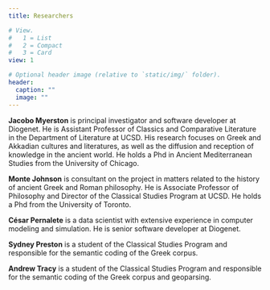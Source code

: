 ```yaml
---
title: Researchers

# View.
#   1 = List
#   2 = Compact
#   3 = Card
view: 1

# Optional header image (relative to `static/img/` folder).
header:
  caption: ""
  image: ""
---
```

**Jacobo Myerston** is principal investigator and software developer at Diogenet.  He is Assistant Professor of Classics and Comparative Literature in the Department of Literature at UCSD. His research focuses on Greek and Akkadian cultures and literatures, as well as the diffusion and reception of knowledge in the ancient world. He holds a Phd in Ancient Mediterranean Studies from the University of Chicago. 

**Monte Johnson** is consultant on the project in matters related to the history of ancient Greek and Roman philosophy. He is Associate Professor of Philosophy and Director of the Classical Studies Program at UCSD. He holds a Phd from the University of Toronto. 


**César Pernalete** is a data scientist with extensive experience in computer modeling and simulation. He is senior software developer at Diogenet.


**Sydney Preston** is a student of the Classical Studies Program and responsible for the semantic coding of the Greek corpus.

**Andrew Tracy** is a student of the Classical Studies Program and responsible for the semantic coding of the Greek corpus and geoparsing.


